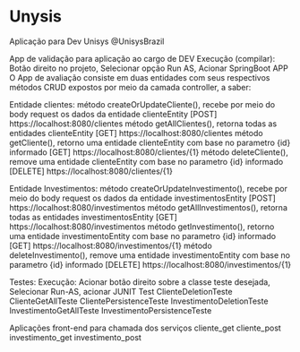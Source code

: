# Unysis
Aplicação para Dev Unisys @UnisysBrazil

App de validação para aplicação ao cargo de DEV
Execução (compilar): Botão direito no projeto, Selecionar opção Run AS, Acionar SpringBoot APP
O App de avaliação consiste em duas entidades com seus respectivos métodos CRUD expostos por meio da camada controller, a saber:

Entidade clientes:
método createOrUpdateCliente(), recebe por meio do body request os dados da entidade clienteEntity [POST] https://localhost:8080/clientes
método getAllClientes(), retorna todas as entidades clienteEntity [GET] https://localhost:8080/clientes
método getCliente(), retorno uma entidade clienteEntity com base no parametro {id} informado [GET] https://localhost:8080/clientes/{1}
método deleteCliente(), remove uma entidade clienteEntity com base no parametro {id} informado [DELETE] https://localhost:8080/clientes/{1}

Entidade Investimentos:
método createOrUpdateInvestimento(), recebe por meio do body request os dados da entidade investimentosEntity [POST] https://localhost:8080/investimentos
método getAllInvestimentos(), retorna todas as entidades investimentosEntity [GET] https://localhost:8080/investimentos
método getInvestimento(), retorno uma entidade investimentoEntity com base no parametro {id} informado [GET] https://localhost:8080/investimentos/{1}
método deleteInvestimento(), remove uma entidade investimentoEntity com base no parametro {id} informado [DELETE] https://localhost:8080/investimentos/{1}

Testes:
Execução: Acionar botão direito sobre a classe teste desejada, Selecionar Run-AS, acionar JUNIT Test 
ClienteDeletionTeste
ClienteGetAllTeste
ClientePersistenceTeste
InvestimentoDeletionTeste
InvestimentoGetAllTeste
InvestimentoPersistenceTeste

Aplicações front-end para chamada dos serviços
cliente_get
cliente_post
investimento_get
investimento_post

